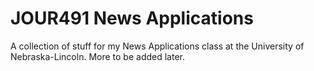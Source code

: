 JOUR491 News Applications
=========================

A collection of stuff for my News Applications class at the University of Nebraska-Lincoln. More to be added later.
